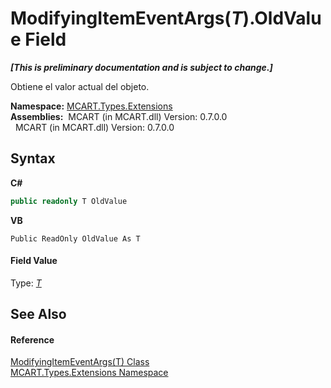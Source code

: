 # ModifyingItemEventArgs(*T*).OldValue Field
 _**\[This is preliminary documentation and is subject to change.\]**_

Obtiene el valor actual del objeto.

**Namespace:**&nbsp;<a href="a8e71047-44e0-7000-43f0-67a6f5b9758c">MCART.Types.Extensions</a><br />**Assemblies:**&nbsp;&nbsp;MCART (in MCART.dll) Version: 0.7.0.0<br />&nbsp;&nbsp;MCART (in MCART.dll) Version: 0.7.0.0<br />

## Syntax

**C#**<br />
``` C#
public readonly T OldValue
```

**VB**<br />
``` VB
Public ReadOnly OldValue As T
```


#### Field Value
Type: <a href="e8909f5a-49fa-4556-727c-012fad32a39e">*T*</a>

## See Also


#### Reference
<a href="e8909f5a-49fa-4556-727c-012fad32a39e">ModifyingItemEventArgs(T) Class</a><br /><a href="a8e71047-44e0-7000-43f0-67a6f5b9758c">MCART.Types.Extensions Namespace</a><br />